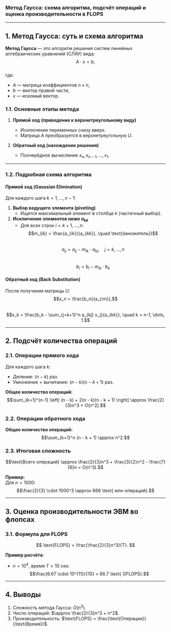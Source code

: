 ### **Метод Гаусса: схема алгоритма, подсчёт операций и оценка производительности в FLOPS**

---

## **1. Метод Гаусса: суть и схема алгоритма**
**Метод Гаусса** — это алгоритм решения систем линейных алгебраических уравнений (СЛАУ) вида:  
$$A \cdot x = b,$$  
где:
- $A$ — матрица коэффициентов $n \times n$,  
- $b$ — вектор правой части,  
- $x$ — искомый вектор.

### **1.1. Основные этапы метода**
1. **Прямой ход (приведение к верхнетреугольному виду)**  
   - Исключение переменных снизу вверх.  
   - Матрица $A$ преобразуется в верхнетреугольную $U$.  

2. **Обратный ход (нахождение решения)**  
   - Поочерёдное вычисление $x_n, x_{n-1}, \dots, x_1$.  

---

### **1.2. Подробная схема алгоритма**
#### **Прямой ход (Gaussian Elimination)**
Для каждого шага $k = 1, \dots, n-1$:  
1. **Выбор ведущего элемента (pivoting)**  
   - Ищется максимальный элемент в столбце $k$ (частичный выбор).  
2. **Исключение элементов ниже $a_{kk}$**  
   - Для всех строк $i = k+1, \dots, n$:  
     $$m_{ik} = \frac{a_{ik}}{a_{kk}}, \quad \text{(множитель)}$$  
     $$a_{ij} = a_{ij} - m_{ik} \cdot a_{kj}, \quad j = k, \dots, n$$  
     $$b_i = b_i - m_{ik} \cdot b_k$$  

#### **Обратный ход (Back Substitution)**
После получения матрицы $U$:  
$$x_n = \frac{b_n}{a_{nn}},$$  
$$x_k = \frac{b_k - \sum_{j=k+1}^n a_{kj} x_j}{a_{kk}}, \quad k = n-1, \dots, 1.$$  

---

## **2. Подсчёт количества операций**
### **2.1. Операции прямого хода**
Для каждого шага $k$:  
- Деление: $(n - k)$ раз.  
- Умножение + вычитание: $(n - k)(n - k + 1)$ раз.  

**Общее количество операций:**   
$$\sum_{k=1}^{n-1} \left[ (n - k) + 2(n - k)(n - k + 1) \right] \approx \frac{2}{3}n^3 + O(n^2).$$  

### **2.2. Операции обратного хода**
**Общее количество операций:**  
$$\sum_{k=1}^n (n - k + 1) \approx n^2.$$  

### **2.3. Итоговая сложность**
$$\text{Всего операций} \approx \frac{2}{3}n^3 + \frac{3}{2}n^2 - \frac{7}{6}n = O(n^3).$$  

**Пример:**  
Для $n = 1000$:  
$$\frac{2}{3} \cdot 1000^3 \approx 666 \text{ млн операций}.$$  

---

## **3. Оценка производительности ЭВМ во флопсах**
### **3.1. Формула для FLOPS**
$$ \text{FLOPS} = \frac{\frac{2}{3}n^3}{T}. $$  

**Пример расчёта:**  
- $n = 10^4$, время $T = 10$ сек:  
$$\frac{6.67 \cdot 10^{11}}{10} = 66.7 \text{ GFLOPS}.$$  

---

## **4. Выводы**
1. Сложность метода Гаусса: $O(n^3)$.  
2. Число операций: $\approx \frac{2}{3}n^3 + n^2$.  
3. Производительность: $\text{FLOPS} = \frac{\text{Операции}}{\text{Время}}$.
